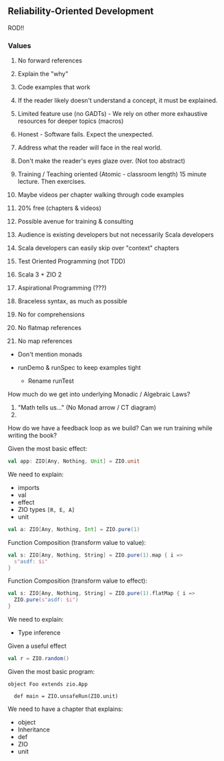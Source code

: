 Reliability-Oriented Development
--------------------------------

ROD!!

### Values

1. No forward references
1. Explain the "why"
1. Code examples that work
1. If the reader likely doesn't understand a concept, it must be explained.
1. Limited feature use (no GADTs) - We rely on other more exhaustive resources for deeper topics (macros)
1. Honest - Software fails. Expect the unexpected.
1. Address what the reader will face in the real world.
1. Don't make the reader's eyes glaze over. (Not too abstract)
1. Training / Teaching oriented (Atomic - classroom length) 15 minute lecture. Then exercises.
1. Maybe videos per chapter walking through code examples
1. 20% free (chapters & videos)
1. Possible avenue for training & consulting
1. Audience is existing developers but not necessarily Scala developers
1. Scala developers can easily skip over "context" chapters
1. Test Oriented Programming (not TDD)
1. Scala 3 + ZIO 2
1. Aspirational Programming (???)
1. Braceless syntax, as much as possible

1. No for comprehensions
1. No flatmap references
1. No map references

- Don't mention monads

- runDemo & runSpec to keep examples tight
    - Rename runTest


How much do we get into underlying Monadic / Algebraic Laws?
1. "Math tells us..." (No Monad arrow / CT diagram)
1. 

How do we have a feedback loop as we build?  Can we run training while writing the book?

Given the most basic effect:

```scala
val app: ZIO[Any, Nothing, Unit] = ZIO.unit
```

We need to explain:
 - imports
 - val
 - effect
 - ZIO types `[R, E, A]`
 - unit


```scala
val a: ZIO[Any, Nothing, Int] = ZIO.pure(1)
```

Function Composition (transform value to value):

```scala
val s: ZIO[Any, Nothing, String] = ZIO.pure(1).map { i =>
  s"asdf: $i"
}
```

Function Composition (transform value to effect):

```scala
val s: ZIO[Any, Nothing, String] = ZIO.pure(1).flatMap { i =>
  ZIO.pure(s"asdf: $i")
}
```




We need to explain:
- Type inference

Given a useful effect

```scala
val r = ZIO.random()
```





Given the most basic program:


```
object Foo extends zio.App

  def main = ZIO.unsafeRun(ZIO.unit)
```

We need to have a chapter that explains:
 - object
 - Inheritance
 - def
 - ZIO
 - unit
